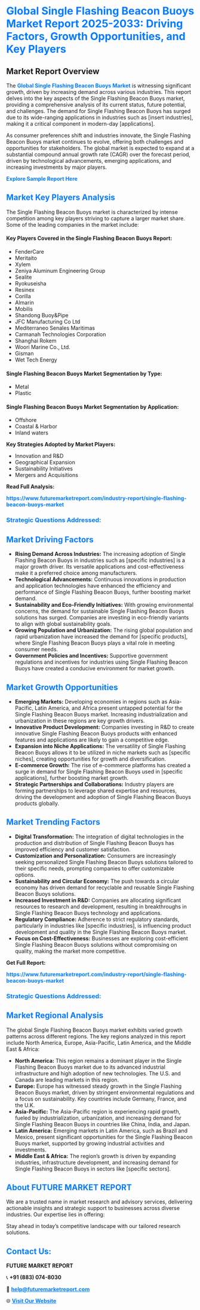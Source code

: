 <h1 style="color: #007BFF;">Global Single Flashing Beacon Buoys Market Report 2025-2033: Driving Factors, Growth Opportunities, and Key Players</h1>

<section id="overview">
<h2>Market Report Overview</h2>
<p>The <a href="https://www.futuremarketreport.com/industry-report/single-flashing-beacon-buoys-market" style="color: #007BFF; text-decoration: none;"><strong>Global Single Flashing Beacon Buoys Market</strong></a> is witnessing significant growth, driven by increasing demand across various industries. This report delves into the key aspects of the Single Flashing Beacon Buoys market, providing a comprehensive analysis of its current status, future potential, and challenges. The demand for Single Flashing Beacon Buoys has surged due to its wide-ranging applications in industries such as [insert industries], making it a critical component in modern-day [applications].</p>
<p>As consumer preferences shift and industries innovate, the Single Flashing Beacon Buoys market continues to evolve, offering both challenges and opportunities for stakeholders. The global market is expected to expand at a substantial compound annual growth rate (CAGR) over the forecast period, driven by technological advancements, emerging applications, and increasing investments by major players.</p>
</section>

<section id="overview">
<p><a href="https://www.futuremarketreport.com/request-sample/reportId=40647" style="color: #007BFF; text-decoration: none;"><strong>Explore Sample Report Here</strong></a></p>
</section>

<section id="key-players">
<h2 style="color: #007BFF;">Market Key Players Analysis</h2>
<p>The Single Flashing Beacon Buoys market is characterized by intense competition among key players striving to capture a larger market share. Some of the leading companies in the market include:</p>
<h4>Key Players Covered in the Single Flashing Beacon Buoys Report:</h4>
<ul><li>FenderCare</li><li>Meritaito</li><li>Xylem</li><li>Zeniya Aluminum Engineering Group</li><li>Sealite</li><li>Ryokuseisha</li><li>Resinex</li><li>Corilla</li><li>Almarin</li><li>Mobilis</li><li>Shandong Buoy&amp;Pipe</li><li>JFC Manufacturing Co Ltd</li><li>Mediterraneo Senales Maritimas</li><li>Carmanah Technologies Corporation</li><li>Shanghai Rokem</li><li>Woori Marine Co., Ltd.</li><li>Gisman</li><li>Wet Tech Energy</li></ul>
<h4>Single Flashing Beacon Buoys Market Segmentation by Type:</h4>
<ul><li>Metal</li><li>Plastic</li></ul>

<h4>Single Flashing Beacon Buoys Market Segmentation by Application:</h4>
<ul><li>Offshore</li><li>Coastal &amp; Harbor</li><li>Inland waters</li></ul>
<p><strong>Key Strategies Adopted by Market Players:</strong></p>
<ul>
<li>Innovation and R&D</li>
<li>Geographical Expansion</li>
<li>Sustainability Initiatives</li>
<li>Mergers and Acquisitions</li>
</ul>
</section>

<section>
<p><strong>Read Full Analysis: </strong></p><a href="https://www.futuremarketreport.com/industry-report/single-flashing-beacon-buoys-market" style="color: #007BFF; text-decoration: none;"><strong>https://www.futuremarketreport.com/industry-report/single-flashing-beacon-buoys-market</strong></a>
<h3 style="color: #007BFF;">Strategic Questions Addressed:</h3>
</section>

<section id="driving-factors">
<h2 style="color: #007BFF;">Market Driving Factors</h2>
<ul>
<li><strong>Rising Demand Across Industries:</strong> The increasing adoption of Single Flashing Beacon Buoys in industries such as [specific industries] is a major growth driver. Its versatile applications and cost-effectiveness make it a preferred choice among manufacturers.</li>
<li><strong>Technological Advancements:</strong> Continuous innovations in production and application technologies have enhanced the efficiency and performance of Single Flashing Beacon Buoys, further boosting market demand.</li>
<li><strong>Sustainability and Eco-Friendly Initiatives:</strong> With growing environmental concerns, the demand for sustainable Single Flashing Beacon Buoys solutions has surged. Companies are investing in eco-friendly variants to align with global sustainability goals.</li>
<li><strong>Growing Population and Urbanization:</strong> The rising global population and rapid urbanization have increased the demand for [specific products], where Single Flashing Beacon Buoys plays a vital role in meeting consumer needs.</li>
<li><strong>Government Policies and Incentives:</strong> Supportive government regulations and incentives for industries using Single Flashing Beacon Buoys have created a conducive environment for market growth.</li>
</ul>
</section>

<section id="growth-opportunities">
<h2 style="color: #007BFF;">Market Growth Opportunities</h2>
<ul>
<li><strong>Emerging Markets:</strong> Developing economies in regions such as Asia-Pacific, Latin America, and Africa present untapped potential for the Single Flashing Beacon Buoys market. Increasing industrialization and urbanization in these regions are key growth drivers.</li>
<li><strong>Innovative Product Development:</strong> Companies investing in R&D to create innovative Single Flashing Beacon Buoys products with enhanced features and applications are likely to gain a competitive edge.</li>
<li><strong>Expansion into Niche Applications:</strong> The versatility of Single Flashing Beacon Buoys allows it to be utilized in niche markets such as [specific niches], creating opportunities for growth and diversification.</li>
<li><strong>E-commerce Growth:</strong> The rise of e-commerce platforms has created a surge in demand for Single Flashing Beacon Buoys used in [specific applications], further boosting market growth.</li>
<li><strong>Strategic Partnerships and Collaborations:</strong> Industry players are forming partnerships to leverage shared expertise and resources, driving the development and adoption of Single Flashing Beacon Buoys products globally.</li>
</ul>
</section>

<section id="trending-factors">
<h2 style="color: #007BFF;">Market Trending Factors</h2>
<ul>
<li><strong>Digital Transformation:</strong> The integration of digital technologies in the production and distribution of Single Flashing Beacon Buoys has improved efficiency and customer satisfaction.</li>
<li><strong>Customization and Personalization:</strong> Consumers are increasingly seeking personalized Single Flashing Beacon Buoys solutions tailored to their specific needs, prompting companies to offer customizable options.</li>
<li><strong>Sustainability and Circular Economy:</strong> The push towards a circular economy has driven demand for recyclable and reusable Single Flashing Beacon Buoys solutions.</li>
<li><strong>Increased Investment in R&D:</strong> Companies are allocating significant resources to research and development, resulting in breakthroughs in Single Flashing Beacon Buoys technology and applications.</li>
<li><strong>Regulatory Compliance:</strong> Adherence to strict regulatory standards, particularly in industries like [specific industries], is influencing product development and quality in the Single Flashing Beacon Buoys market.</li>
<li><strong>Focus on Cost-Effectiveness:</strong> Businesses are exploring cost-efficient Single Flashing Beacon Buoys solutions without compromising on quality, making the market more competitive.</li>
</ul>
</section>

<section>
<p><strong>Get Full Report: </strong></p><a href="https://www.futuremarketreport.com/industry-report/single-flashing-beacon-buoys-market" style="color: #007BFF; text-decoration: none;"><strong>https://www.futuremarketreport.com/industry-report/single-flashing-beacon-buoys-market</strong></a>
<h3 style="color: #007BFF;">Strategic Questions Addressed:</h3>
</section>


<section id="regional-analysis">
<h2 style="color: #007BFF;">Market Regional Analysis</h2>
<p>The global Single Flashing Beacon Buoys market exhibits varied growth patterns across different regions. The key regions analyzed in this report include North America, Europe, Asia-Pacific, Latin America, and the Middle East & Africa:</p>
<ul>
<li><strong>North America:</strong> This region remains a dominant player in the Single Flashing Beacon Buoys market due to its advanced industrial infrastructure and high adoption of new technologies. The U.S. and Canada are leading markets in this region.</li>
<li><strong>Europe:</strong> Europe has witnessed steady growth in the Single Flashing Beacon Buoys market, driven by stringent environmental regulations and a focus on sustainability. Key countries include Germany, France, and the U.K.</li>
<li><strong>Asia-Pacific:</strong> The Asia-Pacific region is experiencing rapid growth, fueled by industrialization, urbanization, and increasing demand for Single Flashing Beacon Buoys in countries like China, India, and Japan.</li>
<li><strong>Latin America:</strong> Emerging markets in Latin America, such as Brazil and Mexico, present significant opportunities for the Single Flashing Beacon Buoys market, supported by growing industrial activities and investments.</li>
<li><strong>Middle East & Africa:</strong> The region’s growth is driven by expanding industries, infrastructure development, and increasing demand for Single Flashing Beacon Buoys in sectors like [specific sectors].</li>
</ul>
</section>

<footer>
<h2 style="color: #007BFF;">About FUTURE MARKET REPORT</h2>
<p>We are a trusted name in market research and advisory services, delivering actionable insights and strategic support to businesses across diverse industries. Our expertise lies in offering:</p>

<p>Stay ahead in today’s competitive landscape with our tailored research solutions.</p>

<h2 style="color: #007BFF;">Contact Us:</h2>
<p><strong>FUTURE MARKET REPORT</strong></p>
<p>📞 <strong>+91 (883) 074-8030</strong></p>
<p>📧 <strong><a href="mailto:help@futuremarketreport.com" style="color: #007BFF;">help@futuremarketreport.com</a></strong></p>
<p>🌐 <strong><a href="https://www.futuremarketreport.com/" style="color: #007BFF;">Visit Our Website</a></strong></p>
</footer>